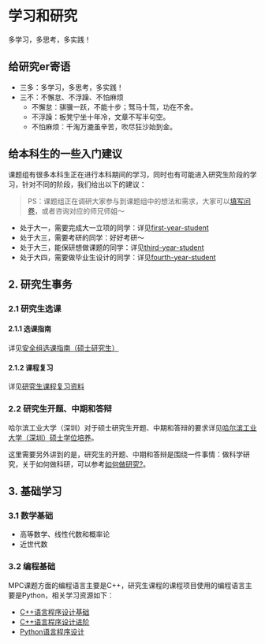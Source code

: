 # 学习和研究
多学习，多思考，多实践！

## 给研究er寄语
+ 三多：多学习，多思考，多实践！
+ 三不：不懈怠、不浮躁、不怕麻烦
  + 不懈怠：骐骥一跃，不能十步；驽马十驾，功在不舍。
  + 不浮躁：板凳宁坐十年冷，文章不写半句空。
  + 不怕麻烦：千淘万漉虽辛苦，吹尽狂沙始到金。

## 给本科生的一些入门建议

课题组有很多本科生正在进行本科期间的学习，同时也有可能进入研究生阶段的学习，针对不同的阶段，我们给出以下的建议：

> PS：课题组正在调研大家参与到课题组中的想法和需求，大家可以[填写问卷]()，或者咨询对应的师兄师姐～

+ 处于大一，需要完成大一立项的同学：详见[first-year-student](https://github.com/Stu-Yang/HITSZ-SecurityGroup-MPC/tree/main/getting-started/first-year-student)
+ 处于大三，需要考研的同学：好好考研～
+ 处于大三，能保研想做课题的同学：详见[third-year-student](https://github.com/Stu-Yang/HITSZ-SecurityGroup-MPC/tree/main/getting-started/third-year-student)
+ 处于大四，需要做毕业生设计的同学：详见[fourth-year-student](https://github.com/Stu-Yang/HITSZ-SecurityGroup-MPC/tree/main/getting-started/fourth-year-student)


## 2. 研究生事务

### 2.1 研究生选课
#### 2.1.1 选课指南

详见[安全组选课指南（硕士研究生）](https://github.com/Stu-Yang/HITSZ-SecurityGroup-MPC/tree/main/getting-started/curricula-variable)

#### 2.1.2 课程复习

详见[研究生课程复习资料](https://github.com/Stu-Yang/HITSZ-SecurityGroup-MPC/tree/main/getting-started/course-materials)

### 2.2 研究生开题、中期和答辩

哈尔滨工业大学（深圳）对于硕士研究生开题、中期和答辩的要求详见[哈尔滨工业大学（深圳）硕士学位培养](http://due.hitsz.edu.cn/xwgl/ssxwpy/ktyzj.htm)。

这里需要另外讲到的是，研究生的开题、中期和答辩是围绕一件事情：做科学研究，关于如何做科研，可以参考[如何做研究?](https://github.com/Stu-Yang/HITSZ-SecurityGroup-MPC/edit/main/mpc/mpc-research/)。




## 3. 基础学习

### 3.1 数学基础
+ 高等数学、线性代数和概率论
+ 近世代数

### 3.2 编程基础
MPC课题方面的编程语言主要是C++，研究生课程的课程项目使用的编程语言主要是Python，相关学习资源如下：

+ [C++语言程序设计基础](https://www.xuetangx.com/course/THU08091000247/10322314)
+ [C++语言程序设计进阶](https://www.xuetangx.com/course/THU08091000248/10318294)
+ [Python语言程序设计](https://www.icourse163.org/course/BIT-268001?tid=1467117627)
